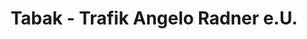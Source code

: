 ---
title: "Tabak - Trafik Angelo Radner e.U."
url: /wels/tabak-trafik-angelo-radner-e-u/
shop: Tabak
---